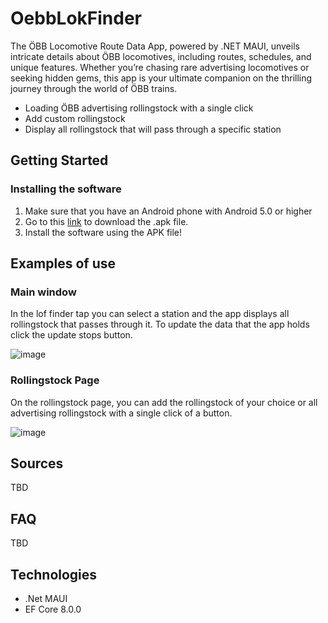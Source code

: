 # OebbLokFinder 
The ÖBB Locomotive Route Data App, powered by .NET MAUI, unveils intricate details about ÖBB locomotives, including routes, schedules, and unique features. Whether you’re chasing rare advertising locomotives or seeking hidden gems, this app is your ultimate companion on the thrilling journey through the world of ÖBB trains. 
- Loading ÖBB advertising rollingstock with a single click
- Add custom rollingstock 
- Display all rollingstock that will pass through a specific station

## Getting Started

### Installing the software

1. Make sure that you have an Android phone with Android 5.0 or higher
2. Go to this [link]([https://github.com/Jakob-Eichberger/TrainDatabase/releases](https://github.com/Jakob-Eichberger/OebbLokFinder/releases)) to download the .apk file.
3. Install the software using the APK file!

## Examples of use

### Main window
In the lof finder tap you can select a station and the app displays all rollingstock that passes through it. To update the data that the app holds click the update stops button. 

![image](https://github.com/Jakob-Eichberger/OebbLokFinder/assets/53713395/01899075-e8b2-4067-85db-c507fa01df18)

### Rollingstock Page

On the rollingstock page, you can add the rollingstock of your choice or all advertising rollingstock with a single click of a button.

![image](https://github.com/Jakob-Eichberger/OebbLokFinder/assets/53713395/da25b08c-5c77-41c2-bbaf-6017f5b01b94)

## Sources
TBD

## FAQ
TBD

## Technologies

- .Net MAUI
- EF Core 8.0.0
